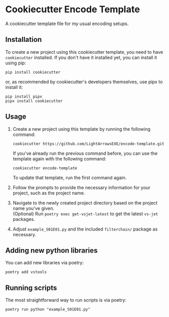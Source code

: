 # Cookiecutter Encode Template

A cookiecutter template file for my usual encoding setups.

## Installation

To create a new project using this cookiecutter template,
you need to have `cookiecutter` installed.
If you don't have it installed yet,
you can install it using pip:

```shell
pip install cookiecutter
```

or,
as recommended by cookiecutter's developers themselves,
use pipx to install it:

```shell
pip install pipx
pipx install cookiecutter
```

## Usage

1. Create a new project using this template by running the following command:

   ```shell
   cookiecutter https://github.com/LightArrowsEXE/encode-template.git
   ```

   If you've already run the previous command before,
   you can use the template again with the following command:

   ```shell
   cookiecutter encode-template
   ```

   To update that template, run the first command again.

2. Follow the prompts to provide the necessary information for your project, such as the project name.
3. Navigate to the newly created project directory based on the project name you've given.<br>
   (Optional) Run `poetry exec get-vsjet-latest` to get the latest `vs-jet` packages.
4. Adjust `example_S01E01.py` and the included `filterchain/` package as necessary.

## Adding new python libraries

You can add new libraries via poetry:

```shell
poetry add vstools
```

## Running scripts

The most straightforward way to run scripts is via poetry:

```shell
poetry run python "example_S01E01.py"
```
